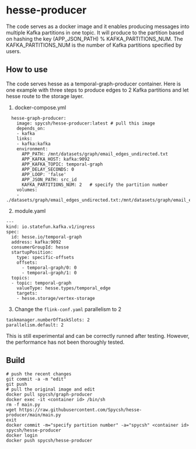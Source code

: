 # hesse-producer

The code serves as a docker image and it enables producing messages into multiple Kafka partitions in one topic. It will produce to the partition based on hashing the key (APP_JSON_PATH) % KAFKA_PARTITIONS_NUM. The KAFKA_PARTITIONS_NUM is the number of Kafka partitions specified by users.

## How to use

The code serves hesse as a temporal-graph-producer container. Here is one example with three steps to produce edges to 2 Kafka partitions and let hesse route to the storage layer.

1. docker-compose.yml

```
  hesse-graph-producer:
    image: spycsh/hesse-producer:latest # pull this image
    depends_on:
    - kafka
    links:
    - kafka:kafka
    environment:
      APP_PATH: /mnt/datasets/graph/email_edges_undirected.txt
      APP_KAFKA_HOST: kafka:9092
      APP_KAFKA_TOPIC: temporal-graph
      APP_DELAY_SECONDS: 0
      APP_LOOP: 'false'
      APP_JSON_PATH: src_id
      KAFKA_PARTITIONS_NUM: 2   # specify the partition number
    volumes:
    - ./datasets/graph/email_edges_undirected.txt:/mnt/datasets/graph/email_edges_undirected.txt
```

2. module.yaml

```
---
kind: io.statefun.kafka.v1/ingress
spec:
  id: hesse.io/temporal-graph
  address: kafka:9092
  consumerGroupId: hesse
  startupPosition:
    type: specific-offsets
    offsets:
      - temporal-graph/0: 0
      - temporal-graph/1: 0
  topics:
  - topic: temporal-graph
    valueType: hesse.types/temporal_edge
    targets:
    - hesse.storage/vertex-storage
```

3. Change the `flink-conf.yaml` parallelism to 2

```
taskmanager.numberOfTaskSlots: 2
parallelism.default: 2
```

This is still experimental and can be correctly runned after testing. However, the performance has not been thoroughly tested.

## Build

```
# push the recent changes
git commit -a -m "edit"
git push
# pull the original image and edit
docker pull spycsh/graph-producer
docker exec -it <container id> /bin/sh
rm -f main.py
wget https://raw.githubusercontent.com/Spycsh/hesse-producer/main/main.py
exit
docker commit -m="specify partition number" -a="spycsh" <container id> spycsh/hesse-producer
docker login
docker push spycsh/hesse-producer
```